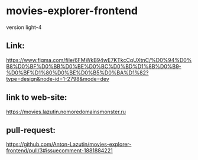 # movies-explorer-frontend

version light-4
## Link:  
https://www.figma.com/file/6FMWkB94wE7KTkcCgUXtnC/%D0%94%D0%B8%D0%BF%D0%BB%D0%BE%D0%BC%D0%BD%D1%8B%D0%B9-%D0%BF%D1%80%D0%BE%D0%B5%D0%BA%D1%82?type=design&node-id=1-2798&mode=dev  

## link to web-site:  
https://movies.lazutin.nomoredomainsmonster.ru

## pull-request:  
https://github.com/Anton-Lazutin/movies-explorer-frontend/pull/3#issuecomment-1881884221  
